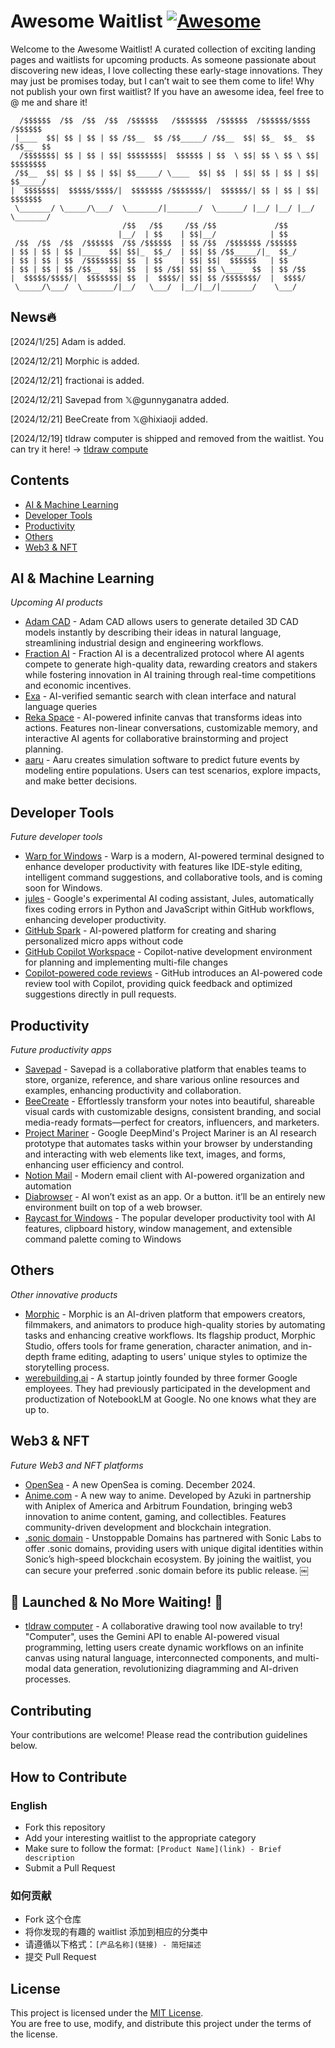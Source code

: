 # Awesome Waitlist [![Awesome](https://awesome.re/badge-flat.svg)](https://awesome.re)

Welcome to the Awesome Waitlist! A curated collection of exciting landing pages and waitlists for upcoming products. As someone passionate about discovering new ideas, I love collecting these early-stage innovations. They may just be promises today, but I can’t wait to see them come to life! Why not publish your own first waitlist? If you have an awesome idea, feel free to @ me and share it!

```
  /$$$$$$  /$$  /$$  /$$  /$$$$$$   /$$$$$$$  /$$$$$$  /$$$$$$/$$$$   /$$$$$$ 
 |____  $$| $$ | $$ | $$ /$$__  $$ /$$_____/ /$$__  $$| $$_  $$_  $$ /$$__  $$
  /$$$$$$$| $$ | $$ | $$| $$$$$$$$|  $$$$$$ | $$  \ $$| $$ \ $$ \ $$| $$$$$$$$
 /$$__  $$| $$ | $$ | $$| $$_____/ \____  $$| $$  | $$| $$ | $$ | $$| $$_____/
|  $$$$$$$|  $$$$$/$$$$/|  $$$$$$$ /$$$$$$$/|  $$$$$$/| $$ | $$ | $$|  $$$$$$$
 \_______/ \_____/\___/  \_______/|_______/  \______/ |__/ |__/ |__/ \_______/                                                      
                         /$$   /$$     /$$ /$$             /$$                
                        |__/  | $$    | $$|__/            | $$                
 /$$  /$$  /$$  /$$$$$$  /$$ /$$$$$$  | $$ /$$  /$$$$$$$ /$$$$$$              
| $$ | $$ | $$ |____  $$| $$|_  $$_/  | $$| $$ /$$_____/|_  $$_/              
| $$ | $$ | $$  /$$$$$$$| $$  | $$    | $$| $$|  $$$$$$   | $$                
| $$ | $$ | $$ /$$__  $$| $$  | $$ /$$| $$| $$ \____  $$  | $$ /$$            
|  $$$$$/$$$$/|  $$$$$$$| $$  |  $$$$/| $$| $$ /$$$$$$$/  |  $$$$/            
 \_____/\___/  \_______/|__/   \___/  |__/|__/|_______/    \___/              
```

## News🔥
[2024/1/25] Adam is added.

[2024/12/21] Morphic is added.

[2024/12/21] fractionai is added.

[2024/12/21] Savepad from 𝕏@gunnyganatra added.

[2024/12/21] BeeCreate from 𝕏@hixiaoji added.

[2024/12/19] tldraw computer is shipped and removed from the waitlist. You can try it here! -> [tldraw compute](https://computer.tldraw.com/)

## Contents

- [AI & Machine Learning](#ai--machine-learning)
- [Developer Tools](#developer-tools)
- [Productivity](#productivity)
- [Others](#others)
- [Web3 & NFT](#web3--nft)

## AI & Machine Learning

*Upcoming AI products*

- [Adam CAD](https://www.adamcad.com/) - Adam CAD allows users to generate detailed 3D CAD models instantly by describing their ideas in natural language, streamlining industrial design and engineering workflows.
- [Fraction AI](https://fractionai.xyz/waitlist/) - Fraction AI is a decentralized protocol where AI agents compete to generate high-quality data, rewarding creators and stakers while fostering innovation in AI training through real-time competitions and economic incentives.
- [Exa](https://exa.ai/websets) - AI-verified semantic search with clean interface and natural language queries
- [Reka Space](https://www.reka.ai/space) - AI-powered infinite canvas that transforms ideas into actions. Features non-linear conversations, customizable memory, and interactive AI agents for collaborative brainstorming and project planning.
- [aaru](https://aaruaaru.com/) - Aaru creates simulation software to predict future events by modeling entire populations. Users can test scenarios, explore impacts, and make better decisions. 

## Developer Tools

*Future developer tools*

- [Warp for Windows](https://www.windows-when.com/) - Warp is a modern, AI-powered terminal designed to enhance developer productivity with features like IDE-style editing, intelligent command suggestions, and collaborative tools, and is coming soon for Windows.
- [jules](https://labs.google.com/jules/waitlist) - Google's experimental AI coding assistant, Jules, automatically fixes coding errors in Python and JavaScript within GitHub workflows, enhancing developer productivity.
- [GitHub Spark](https://github.com/github_spark_waitlist_signup/join) - AI-powered platform for creating and sharing personalized micro apps without code
- [GitHub Copilot Workspace](https://github.com/github-copilot/workspace_waitlist_signup/join) - Copilot-native development environment for planning and implementing multi-file changes
- [Copilot-powered code reviews](https://github.com/github-copilot/code-review-waitlist) - GitHub introduces an AI-powered code review tool with Copilot, providing quick feedback and optimized suggestions directly in pull requests.

## Productivity

*Future productivity apps*

- [Savepad](https://savepad.app/) - Savepad is a collaborative platform that enables teams to store, organize, reference, and share various online resources and examples, enhancing productivity and collaboration. 
- [BeeCreate](https://beecreate.io/) - Effortlessly transform your notes into beautiful, shareable visual cards with customizable designs, consistent branding, and social media-ready formats—perfect for creators, influencers, and marketers.
- [Project Mariner](https://deepmind.google/technologies/project-mariner/) - Google DeepMind's Project Mariner is an AI research prototype that automates tasks within your browser by understanding and interacting with web elements like text, images, and forms, enhancing user efficiency and control.
- [Notion Mail](https://www.notion.com/product/mail) - Modern email client with AI-powered organization and automation
- [Diabrowser](https://www.diabrowser.com/) - AI won’t exist as an app. Or a button. it’ll be an entirely new environment built on top of a web browser.
- [Raycast for Windows](https://www.raycast.com/windows) - The popular developer productivity tool with AI features, clipboard history, window management, and extensible command palette coming to Windows

## Others

*Other innovative products*

- [Morphic](https://www.morphic.com/) - Morphic is an AI-driven platform that empowers creators, filmmakers, and animators to produce high-quality stories by automating tasks and enhancing creative workflows.  Its flagship product, Morphic Studio, offers tools for frame generation, character animation, and in-depth frame editing, adapting to users' unique styles to optimize the storytelling process.
- [werebuilding.ai](https://werebuilding.ai/) - A startup jointly founded by three former Google employees. They had previously participated in the development and productization of NotebookLM at Google. No one knows what they are up to.

## Web3 & NFT

*Future Web3 and NFT platforms*

- [OpenSea](https://opensea.io/waitlist) - A new OpenSea is coming. December 2024.
- [Anime.com](https://www.anime.com/) - A new way to anime. Developed by Azuki in partnership with Aniplex of America and Arbitrum Foundation, bringing web3 innovation to anime content, gaming, and collectibles. Features community-driven development and blockchain integration.
- [.sonic domain](https://get.unstoppabledomains.com/sonic-waitlist/) - Unstoppable Domains has partnered with Sonic Labs to offer .sonic domains, providing users with unique digital identities within Sonic’s high-speed blockchain ecosystem. By joining the waitlist, you can secure your preferred .sonic domain before its public release. ￼

## 🎉 Launched & No More Waiting! 🚀
- [tldraw computer](https://computer.tldraw.com/) - A collaborative drawing tool now available to try! "Computer", uses the Gemini API to enable AI-powered visual programming, letting users create dynamic workflows on an infinite canvas using natural language, interconnected components, and multi-modal data generation, revolutionizing diagramming and AI-driven processes.


## Contributing

Your contributions are welcome! Please read the contribution guidelines below.

## How to Contribute

### English
- Fork this repository
- Add your interesting waitlist to the appropriate category
- Make sure to follow the format: `[Product Name](link) - Brief description`
- Submit a Pull Request

### 如何贡献

- Fork 这个仓库
- 将你发现的有趣的 waitlist 添加到相应的分类中
- 请遵循以下格式：`[产品名称](链接) - 简短描述`
- 提交 Pull Request

## License
This project is licensed under the [MIT License](./LICENSE).  
You are free to use, modify, and distribute this project under the terms of the license.
